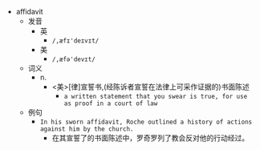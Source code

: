 - affidavit
  - 发音
    - 英
      - `/,æfɪ'deɪvɪt/`
    - 美
      - `/,æfə'devɪt/`
  - 词义
    - n.
      - <美>[律]宣誓书,(经陈诉者宣誓在法律上可采作证据的)书面陈述
        - `a written statement that you swear is true, for use as proof in a court of law`
  - 例句
    - `In his sworn affidavit, Roche outlined a history of actions against him by the church.`
      - 在其宣誓了的书面陈述中，罗奇罗列了教会反对他的行动经过。

